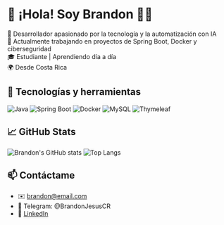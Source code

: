 # 👋 ¡Hola! Soy Brandon 👨‍💻

🎯 Desarrollador apasionado por la tecnología y la automatización con IA  
💼 Actualmente trabajando en proyectos de Spring Boot, Docker y ciberseguridad  
🎓 Estudiante | Aprendiendo día a día  
🌍 Desde Costa Rica

## 🔧 Tecnologías y herramientas

![Java](https://img.shields.io/badge/Java-ED8B00?style=for-the-badge&logo=java&logoColor=white)
![Spring Boot](https://img.shields.io/badge/Spring_Boot-6DB33F?style=for-the-badge&logo=spring-boot&logoColor=white)
![Docker](https://img.shields.io/badge/Docker-2496ED?style=for-the-badge&logo=docker&logoColor=white)
![MySQL](https://img.shields.io/badge/MySQL-00758F?style=for-the-badge&logo=mysql&logoColor=white)
![Thymeleaf](https://img.shields.io/badge/Thymeleaf-005F0F?style=for-the-badge&logo=thymeleaf&logoColor=white)

## 📈 GitHub Stats

![Brandon's GitHub stats](https://github-readme-stats.vercel.app/api?username=BrandonJesus&show_icons=true&theme=radical)
![Top Langs](https://github-readme-stats.vercel.app/api/top-langs/?username=BrandonJesus&layout=compact&theme=radical)

## 📫 Contáctame

- ✉️ [brandon@email.com](mailto:brandon@email.com)
- 💬 Telegram: @BrandonJesusCR
- 💼 [LinkedIn](https://www.linkedin.com/in/tuusuario/)
